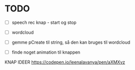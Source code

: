 # TODO
- [ ] speech rec knap - start og stop 
- [ ] wordcloud
- [ ] gemme pCreate til string, så den kan bruges til wordcloud
- [ ] finde noget animation til knappen






KNAP IDEER
https://codepen.io/leenalavanya/pen/aXMXvz 
